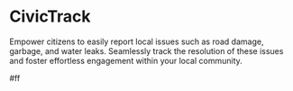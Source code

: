 # CivicTrack
 Empower citizens to easily report local issues such as road damage, garbage, and water leaks.  Seamlessly track the resolution of these issues and foster effortless engagement within your  local community.


#ff
